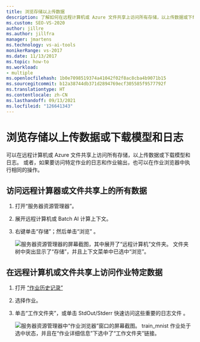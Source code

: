 ```yaml
---
title: 浏览存储以上传数据
description: 了解如何在远程计算机或 Azure 文件共享上访问所有存储，以上传数据或下载模型和日志。
ms.custom: SEO-VS-2020
author: jillre
ms.author: jillfra
manager: jmartens
ms.technology: vs-ai-tools
monikerRange: vs-2017
ms.date: 11/13/2017
ms.topic: how-to
ms.workload:
- multiple
ms.openlocfilehash: 1b0e7098519374a41042f02f8ac8cba4b9071b15
ms.sourcegitcommit: b12a38744db371d2894769ecf305585f9577792f
ms.translationtype: HT
ms.contentlocale: zh-CN
ms.lasthandoff: 09/13/2021
ms.locfileid: "126641343"
---
```

# <a name="browse-storage-to-upload-data-or-download-models-and-logs"></a>浏览存储以上传数据或下载模型和日志

可以在远程计算机或 Azure 文件共享上访问所有存储，以上传数据或下载模型和日志。 或者，如果要访问特定作业的日志和作业输出，也可以在作业浏览器中执行相同的操作。

## <a name="to-access-all-data-on-the-remote-machine-or-file-share"></a>访问远程计算器或文件共享上的所有数据

1. 打开“服务器资源管理器”。
2. 展开远程计算机或 Batch AI 计算上下文。
3. 右键单击“存储”；然后单击“浏览” 。

    ![服务器资源管理器的屏幕截图，其中展开了“远程计算机”文件夹。 文件夹树中突出显示了“存储”，并且上下文菜单中已选中“浏览”。](media/manage-storage/browse-storage.png)

## <a name="to-access-job-specific-data-on-the-remote-machine-or-file-share"></a>在远程计算机或文件共享上访问作业特定数据

1. 打开 [“作业历史记录”](job-details.md)
2. 选择作业。
3. 单击“工作文件夹”，或单击 StdOut/Stderr 快速访问这些重要的日志文件 。

    ![服务器资源管理器中“作业浏览器”窗口的屏幕截图。 train_mnist 作业处于选中状态，并且在“作业详细信息”下选中了“工作文件夹”链接。](media/manage-storage/job-workingfolder.png)
